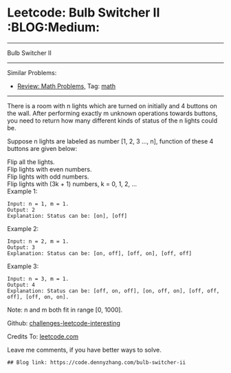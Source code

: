 # Leetcode: Bulb Switcher II     :BLOG:Medium:


---

Bulb Switcher II  

---

Similar Problems:  
-   [Review: Math Problems,](https://code.dennyzhang.com/review-math) Tag: [math](https://code.dennyzhang.com/tag/math)

---

There is a room with n lights which are turned on initially and 4 buttons on the wall. After performing exactly m unknown operations towards buttons, you need to return how many different kinds of status of the n lights could be.  

Suppose n lights are labeled as number [1, 2, 3 &#x2026;, n], function of these 4 buttons are given below:  

Flip all the lights.  
Flip lights with even numbers.  
Flip lights with odd numbers.  
Flip lights with (3k + 1) numbers, k = 0, 1, 2, &#x2026;  
Example 1:  

    Input: n = 1, m = 1.
    Output: 2
    Explanation: Status can be: [on], [off]

Example 2:  

    Input: n = 2, m = 1.
    Output: 3
    Explanation: Status can be: [on, off], [off, on], [off, off]

Example 3:  

    Input: n = 3, m = 1.
    Output: 4
    Explanation: Status can be: [off, on, off], [on, off, on], [off, off, off], [off, on, on].

Note: n and m both fit in range [0, 1000].  

Github: [challenges-leetcode-interesting](https://github.com/DennyZhang/challenges-leetcode-interesting/tree/master/bulb-switcher-ii)  

Credits To: [leetcode.com](https://leetcode.com/problems/bulb-switcher-ii/description/)  

Leave me comments, if you have better ways to solve.  

    ## Blog link: https://code.dennyzhang.com/bulb-switcher-ii